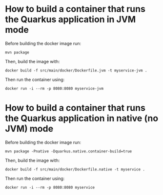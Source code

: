 # How to build a container that runs the Quarkus application in JVM mode

Before building the docker image run:

`mvn package`

Then, build the image with:

`docker build -f src/main/docker/Dockerfile.jvm -t myservice-jvm .`

Then run the container using:

`docker run -i --rm -p 8080:8080 myservice-jvm`

# How to build a container that runs the Quarkus application in native (no JVM) mode

Before building the docker image run:

`mvn package -Pnative -Dquarkus.native.container-build=true`

Then, build the image with:

`docker build -f src/main/docker/Dockerfile.native -t myservice .`

Then run the container using:

`docker run -i --rm -p 8080:8080 myservice`
